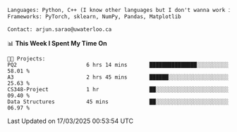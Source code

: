 ```txt
Languages: Python, C++ (I know other languages but I don't wanna work in em)
Frameworks: PyTorch, sklearn, NumPy, Pandas, Matplotlib

Contact: arjun.sarao@uwaterloo.ca
```

<!--START_SECTION:waka-->
📊 **This Week I Spent My Time On** 

```text
🐱‍💻 Projects: 
PQ2                      6 hrs 14 mins       ███████████████░░░░░░░░░░   58.01 % 
A3                       2 hrs 45 mins       ██████░░░░░░░░░░░░░░░░░░░   25.63 % 
CS348-Project            1 hr                ██░░░░░░░░░░░░░░░░░░░░░░░   09.40 % 
Data Structures          45 mins             ██░░░░░░░░░░░░░░░░░░░░░░░   06.97 % 
```


 Last Updated on 17/03/2025 00:53:54 UTC
<!--END_SECTION:waka-->
